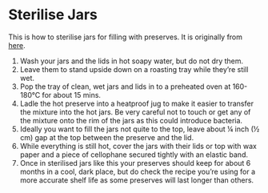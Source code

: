 
# Sterilise Jars # 

This is how to sterilise jars for filling with preserves. It is originally from [here](https://www.bbcgoodfood.com/videos/techniques/how-sterilise-jars).

1. Wash your jars and the lids in hot soapy water, but do not dry them. 
2. Leave them to stand upside down on a roasting tray while they’re still wet.
3. Pop the tray of clean, wet jars and lids in to a preheated oven at 160-180°C for about 15 mins.
4. Ladle the hot preserve into a heatproof jug to make it easier to transfer the mixture into the hot jars. Be very careful not to touch or get any of the mixture onto the rim of the jars as this could introduce bacteria.
5. Ideally you want to fill the jars not quite to the top, leave about  ¼ inch (½ cm) gap at the top between the preserve and the lid.
6. While everything is still hot, cover the jars with their lids or top with wax paper and a piece of cellophane secured tightly with an elastic band.
7. Once in sterilised jars like this your preserves should keep for about 6 months in a cool, dark place, but do check the recipe you’re using for a more accurate shelf life as some preserves will last longer than others.

